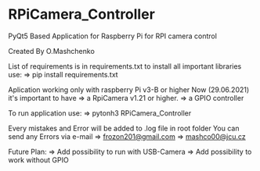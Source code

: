 # RPiCamera_Controller
PyQt5 Based Application for Raspberry Pi for RPI camera control

Created By O.Mashchenko

List of requirements is in requirements.txt
to install all important libraries use:
  => pip install requirements.txt

Aplication working only with raspberry Pi v3-B or higher
Now (29.06.2021) it's important to have
  => a RpiCamera v1.21 or higher.
  => a GPIO controller
  
To run application use:
  => pytonh3 RPiCamera_Controller

Every mistakes and Error will be added to .log file in root folder
You can send any Errors via e-mail 
  => frozon201@gmail.com
  => mashco00@jcu.cz
 
 Future Plan:
  => Add possibility to run with USB-Camera
  => Add possibility to work without GPIO
